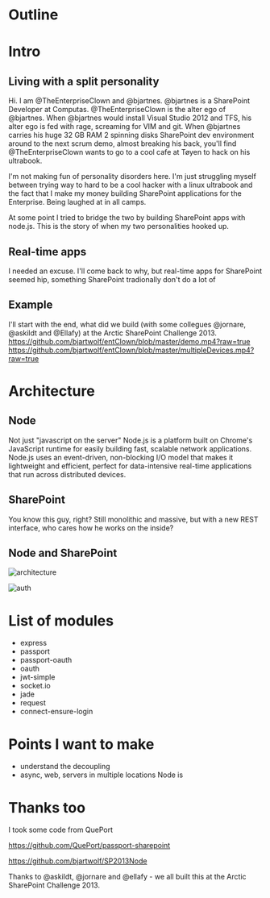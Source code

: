 # Outline
# Intro
## Living with a split personality
Hi. I am @TheEnterpriseClown and @bjartnes. @bjartnes is a SharePoint Developer at Computas. @TheEnterpriseClown is the alter ego of @bjartnes. When @bjartnes would install Visual Studio 2012 and TFS, his alter ego is fed with rage, screaming for VIM and git. When @bjartnes carries his huge 32 GB RAM 2 spinning disks SharePoint dev environment around to the next scrum demo, almost breaking his back, you'll find @TheEnterpriseClown wants to go to a cool cafe at Tøyen to hack on his ultrabook.

I'm not making fun of personality disorders here. I'm just struggling myself between trying way to hard to be a cool hacker with a linux ultrabook and the fact that I make my money building SharePoint applications for the Enterprise. Being laughed at in all camps.

At some point I tried to bridge the two by building SharePoint apps with node.js. This is the story of when my two personalities hooked up.
## Real-time apps
I needed an excuse. I'll come back to why, but real-time apps for SharePoint seemed hip, something SharePoint tradionally don't do a lot of 

## Example
I'll start with the end, what did we build (with some collegues @jornare, @askildt and @Ellafy) at the Arctic SharePoint Challenge 2013.
https://github.com/bjartwolf/entClown/blob/master/demo.mp4?raw=true
https://github.com/bjartwolf/entClown/blob/master/multipleDevices.mp4?raw=true

# Architecture
## Node
Not just "javascript on the server"
Node.js is a platform built on Chrome's JavaScript runtime for easily building fast, scalable network applications. Node.js uses an event-driven, non-blocking I/O model that makes it lightweight and efficient, perfect for data-intensive real-time applications that run across distributed devices.

## SharePoint 
You know this guy, right? Still monolithic and massive, but with a new REST interface, who cares how he works on the inside?

## Node and SharePoint 

![architecture](https://raw.github.com/bjartwolf/entClown/master/architecture.jpg)

![auth](https://a248.e.akamai.net/camo.github.com/040c84c785b08fc19dd31c7c3f54273614621da7/687474703a2f2f7777772e676c696666792e636f6d2f707562646f632f343331383035362f4c2e706e67)

# List of modules 
- express
- passport
- passport-oauth
- oauth
- jwt-simple
- socket.io
- jade
- request
- connect-ensure-login


# Points I want to make
- understand the decoupling
- async, web, servers in multiple locations
  Node is 

# Thanks too
I took some code from QuePort  

https://github.com/QuePort/passport-sharepoint

https://github.com/bjartwolf/SP2013Node 

Thanks to @askildt, @jornare and @ellafy - we all built this at the Arctic SharePoint Challenge 2013.
